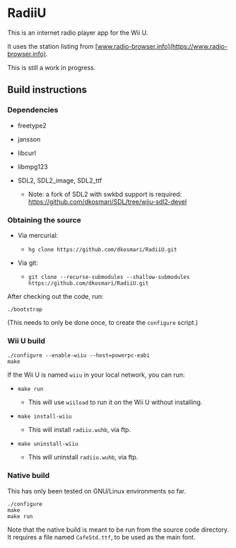 # RadiiU

This is an internet radio player app for the Wii U.

It uses the station listing from [www.radio-browser.info](https://www.radio-browser.info).

This is still a work in progress.


## Build instructions

### Dependencies

- freetype2

- jansson

- libcurl

- libmpg123

- SDL2, SDL2_image, SDL2_ttf
  - Note: a fork of SDL2 with swkbd support is required:
    https://github.com/dkosmari/SDL/tree/wiiu-sdl2-devel


### Obtaining the source

- Via mercurial:
  - `hg clone https://github.com/dkosmari/RadiiU.git`

- Via git:
  - `git clone --recurse-submodules --shallow-submodules https://github.com/dkosmari/RadiiU.git`

After checking out the code, run:

```
./bootstrap
```

(This needs to only be done once, to create the `configure` script.)


### Wii U build

```
./configure --enable-wiiu --host=powerpc-eabi
make
```

If the Wii U is named `wiiu` in your local network, you can run:

- `make run`
  - This will use `wiiload` to run it on the Wii U without installing.

- `make install-wiiu`
  - This will install `radiiu.wuhb`, via ftp.

- `make uninstall-wiiu`
  - This will uninstall `radiiu.wuhb`, via ftp.

### Native build

This has only been tested on GNU/Linux environments so far.

```
./configure
make
make run
```

Note that the native build is meant to be run from the source code directory. It requires
a file named `CafeStd.ttf`, to be used as the main font.
